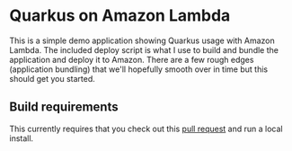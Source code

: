 # Quarkus on Amazon Lambda

This is a simple demo application showing Quarkus usage with Amazon Lambda.  The included deploy script is what I use to build and bundle
 the application and deploy it to Amazon.  There are a few rough edges (application bundling) that we'll hopefully smooth over in time 
 but this should get you started.
 
## Build requirements
This currently requires that you check out this [pull request](https://github.com/quarkusio/quarkus/pull/3180) and run
a local install.